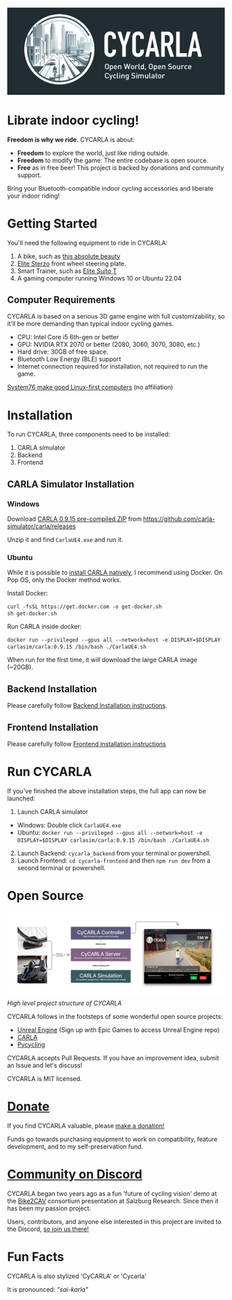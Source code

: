 ![banner](logo/cycarla-github-banner.png)

# Librate indoor cycling!

**Freedom is why we ride.** CYCARLA is about:

+ **Freedom** to explore the world, just like riding outside. 
+ **Freedom** to modify the game: The entire codebase is open source.
+ **Free** as in free beer! This project is backed by donations and community support.

Bring your Bluetooth-compatible indoor cycling accessories and liberate your indoor riding!

# Getting Started

You'll need the following equipment to ride in CYCARLA:

1. A bike, such as [this absolute beauty](https://www.bastioncycles.com/)
2. [Elite Sterzo](https://www.elite-it.com/en/products/home-trainers/ecosystem-accessories/sterzo-smart) front wheel steering plate.
3. Smart Trainer, such as [Elite Suito T](https://www.elite-it.com/en/products/home-trainers/interactive-trainers/suito-t)
4. A gaming computer running Windows 10 or Ubuntu 22.04

## Computer Requirements

CYCARLA is based on a serious 3D game engine with full customizability, so it'll be more demanding than typical indoor cycling games.

+ CPU: Intel Core i5 6th-gen or better
+ GPU: NVIDIA RTX 2070 or better (2080, 3060, 3070, 3080, etc.)
+ Hard drive: 30GB of free space.
+ Bluetooth Low Energy (BLE) support
+ Internet connection required for installation, not required to run the game.

[System76 make good Linux-first computers](https://system76.com/laptops/oryx) (no affiliation)

# Installation

To run CYCARLA, three components need to be installed:
1. CARLA simulator
2. Backend
3. Frontend

## CARLA Simulator Installation

### Windows

Download [CARLA 0.9.15 pre-compiled ZIP](https://carla-releases.s3.eu-west-3.amazonaws.com/Windows/CARLA_0.9.15.zip) from https://github.com/carla-simulator/carla/releases

Unzip it and find `CarlaUE4.exe` and run it.

### Ubuntu

While it is possible to [install CARLA natively](https://carla.readthedocs.io/en/latest/start_quickstart/#carla-installation), I recommend using Docker. On Pop OS, only the Docker method works.

Install Docker:
```
curl -fsSL https://get.docker.com -o get-docker.sh
sh get-docker.sh
```

Run CARLA inside docker:
```
docker run --privileged --gpus all --network=host -e DISPLAY=$DISPLAY carlasim/carla:0.9.15 /bin/bash ./CarlaUE4.sh
```
When run for the first time, it will download the large CARLA image (~20GB).

## Backend Installation

Please carefully follow [Backend Installation instructions](https://github.com/tensorturtle/cycarla/blob/main/cycarla-backend/README.md).

## Frontend Installation

Please carefully follow [Frontend installation instructions](https://github.com/tensorturtle/cycarla/blob/main/cycarla-frontend/README.md)

# Run CYCARLA

If you've finished the above installation steps, the full app can now be launched:

1. Launch CARLA simulator
  + Windows: Double click `CarlaUE4.exe`
  + Ubuntu: `docker run --privileged --gpus all --network=host -e DISPLAY=$DISPLAY carlasim/carla:0.9.15 /bin/bash ./CarlaUE4.sh`
2. Launch Backend: `cycarla_backend` from your terminal or powershell.
3. Launch Frontend: `cd cycarla-frontend` and then `npm run dev` from a second terminal or powershell.

# Open Source

![project-structure-diagram](graphics/CyCARLA-figmadiagram-1.png)
*High level project structure of CYCARLA*

CYCARLA follows in the footsteps of some wonderful open source projects:
+ [Unreal Engine](https://github.com/EpicGames) (Sign up with Epic Games to access Unreal Engine repo)
+ [CARLA](https://github.com/carla-simulator/carla)
+ [Pycycling](https://github.com/zacharyedwardbull/pycycling)

CYCARLA accepts Pull Requests. If you have an improvement idea, submit an Issue and let's discuss!

CYCARLA is MIT licensed.

# [Donate](https://buy.stripe.com/aEUeVkaAuc8XgP69AB)

If you find CYCARLA valuable, please [make a donation!](https://buy.stripe.com/aEUeVkaAuc8XgP69AB) 

Funds go towards purchasing equipment to work on compatibility, feature development, and to my self-preservation fund.

# [Community on Discord]()

CYCARLA began two years ago as a fun 'future of cycling vision' demo at the [Bike2CAV](https://www.bike2cav.at/en/home-2/) consortium presentation at Salzburg Research. Since then it has been my passion project.

Users, contributors, and anyone else interested in this project are invited to the Discord, [so join us there!]()

# Fun Facts

CYCARLA is also stylized 'CyCARLA' or 'Cycarla'

It is pronounced: *"sai-karla"*
